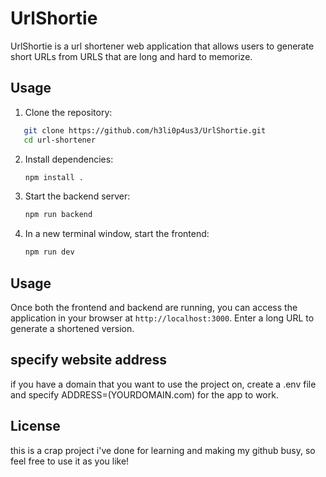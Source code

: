 # UrlShortie

UrlShortie is a url shortener web application that allows users to generate short URLs from URLS that are long and hard to memorize.

## Usage

1. Clone the repository:

```bash
   git clone https://github.com/h3li0p4us3/UrlShortie.git
   cd url-shortener
```

2. Install dependencies:

   ```bash
   npm install .
   ```

3. Start the backend server:

   ```bash
   npm run backend
   ```

4. In a new terminal window, start the frontend:

   ```bash
   npm run dev
   ```

## Usage

Once both the frontend and backend are running, you can access the application in your browser at `http://localhost:3000`. Enter a long URL to generate a shortened version.


## specify website address
if you have a domain that you want to use the project on, create a .env file and specify ADDRESS=(YOURDOMAIN.com) for the app to work.


## License

this is a crap project i've done for learning and making my github busy, so feel free to use it as you like!
